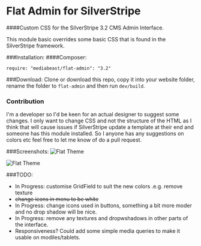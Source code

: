 # Flat Admin for SilverStripe
####Custom CSS for the SilverStripe 3.2 CMS Admin Interface.

This module basic overrides some basic CSS that is found in the SilverStripe framework.

###Installation:
####Composer:
```
require: "mediabeast/flat-admin": "3.2"
```
###Download:
Clone or download this repo, copy it into your website folder, rename the folder to `flat-admin` and then run `dev/build`.

### Contribution
I'm a developer so I'd be keen for an actual designer to suggest some changes. I only want to change CSS and not the structure of the HTML as I think that will cause issues if SilverStripe update a template at their end and someone has this module installed. So I anyone has any suggestions on colors etc feel free to let me know of do a pull request.

###Screenshots:
![Flat Theme](http://i.imgur.com/QnN3wPz.png "Flat Theme")

![Flat Theme](http://i.imgur.com/anH4Uv6.png "Flat Theme")

###TODO:
- In Progress: customise GridField to suit the new colors .e.g. remove texture
- ~~change icons in menu to be white~~
- In Progress: change icons used in buttons, something a bit more moder and no drop shadow will be nice.
- In Progress: remove any textures and dropwshadows in other parts of the interface.
- Responsiveness? Could add some simple media queries to make it usable on modiles/tablets.
